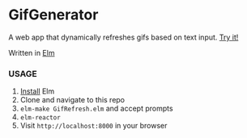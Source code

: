 # GifGenerator

A web app that dynamically refreshes gifs based on text input. [Try it!](http://trink.io:9090)

Written in [Elm](http://elm-lang.org/)

### USAGE

1. [Install](https://guide.elm-lang.org/install.html) Elm
1. Clone and navigate to this repo
1. `elm-make GifRefresh.elm` and accept prompts
1. `elm-reactor`
1. Visit `http://localhost:8000` in your browser
